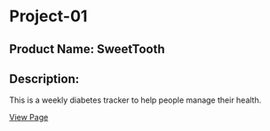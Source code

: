 # Project-01

## Product Name: SweetTooth

## Description: 
This is a weekly diabetes tracker to help people manage their health.


<a href="https://core-creates.github.io/Project-01/#"> View Page </a>
